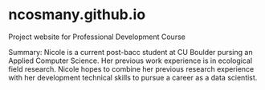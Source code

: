 # ncosmany.github.io
Project website for Professional Development Course  

Summary: Nicole is a current post-bacc student at CU Boulder pursing an Applied Computer Science. Her previous work experience is in ecological field research. Nicole hopes to combine her previous research experience with her development technical skills to pursue a career as a data scientist. 

 

